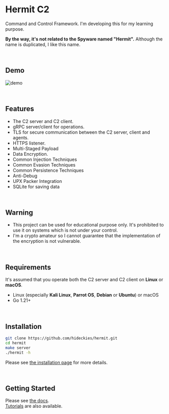 # Hermit C2

Command and Control Framework. 
I'm developing this for my learning purpose.  

**By the way, it's not related to the Spyware named "Hermit".** Although the name is duplicated, I like this name.  

<br />

## Demo

![demo](assets/hermit_demo.gif)

<br />

## Features

- The C2 server and C2 client.
- gRPC server/client for operations.
- TLS for secure communication between the C2 server, client and agents.
- HTTPS listener.
- Multi-Staged Payload
- Data Encryption.
- Common Injection Techniques
- Common Evasion Techniques
- Common Persistence Techniques
- Anti-Debug
- UPX Packer Integration
- SQLite for saving data

<br />

## Warning

- This project can be used for educational purpose only. It's prohibited to use it on systems which is not under your control.
- I'm a crypto amateur so I cannot guarantee that the implementation of the encryption is not vulnerable.

<br />

## Requirements

It's assumed that you operate both the C2 server and C2 client on **Linux** or **macOS**.

- Linux (especially **Kali Linux**, **Parrot OS**, **Debian** or **Ubuntu**) or macOS
- Go 1.21+

<br />

## Installation

```sh
git clone https://github.com/hideckies/hermit.git
cd hermit
make server
./hermit -h
```

Please see [the installation page](https://hermit.hdks.org/installation/) for more details.

<br />

## Getting Started

Please see [the docs](https://hermit.hdks.org/getting-started/).  
[Tutorials](https://hermit.hdks.org/tutorials/simple-implant-beacon/) are also available.  
